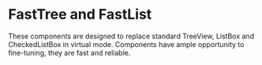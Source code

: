 FastTree and FastList
========

These components are designed to replace standard TreeView, ListBox and CheckedListBox in virtual mode. 
Components have ample opportunity to fine-tuning, they are fast and reliable.
